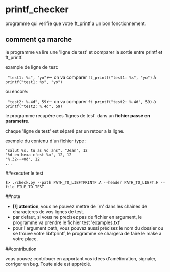 # printf_checker

programme qui verifie que votre ft_printf a un bon fonctionnement.

## comment ça marche

le programme va lire une 'ligne de test'
et comparer la sortie entre printf et ft_printf.

example de ligne de test:

 ` "test1: %s", "yo"`<-- on va comparer `ft_printf("test1: %s", "yo")` à `printf("test1: %s", "yo")`

ou encore:

 ` "test2: %.4d", 59`<-- on va comparer `ft_printf("test2: %.4d", 59)` à `printf("test2: %.4d", 59)`
 
le programme recupère ces 'lignes de test' dans un **fichier passé en parametre**.

chaque 'ligne de test' est séparé par un retour a la ligne.

exemple du contenu d'un fichier type :

```
"salut %s, tu as %d ans", "Jean", 12
"%d en hexa c'est %x", 12, 12
"%.32-++0d", 12
...
```

##executer le test

```$> ./check.py --path PATH_TO_LIBFTPRINTF.A --header PATH_TO_LIBFT.H --file FILE_TO_TEST```

##note

+ **__[!] attention__**, vous ne pouvez mettre de '\n' dans les chaines de characteres de vos lignes de test.
+ par defaut, si vous ne precisez pas de fichier en argument, le programme va prendre le fichier test 'examples.txt'
+ pour l'argument path, vous pouvez aussi précisez le nom du dossier ou se trouve votre libftprintf, le programme se chargera de faire le make a votre place.

##contribution

vous pouvez contribuer en apportant vos idées d'amélioration, signaler, corriger un bug. Toute aide est apprécié.
